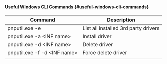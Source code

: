 #### Useful Windows CLI Commands {#useful-windows-cli-commands}

| **Command** | **Description** |
| --- | --- |
| pnputil.exe -e | List all installed 3rd party drivers  |
| pnputil.exe -a &lt;INF name&gt; | Install driver |
| pnputil.exe -d &lt;INF name&gt; | Delete driver |
| pnputil.exe -f -d &lt;INF name&gt; | Force delete driver |
|   |   |